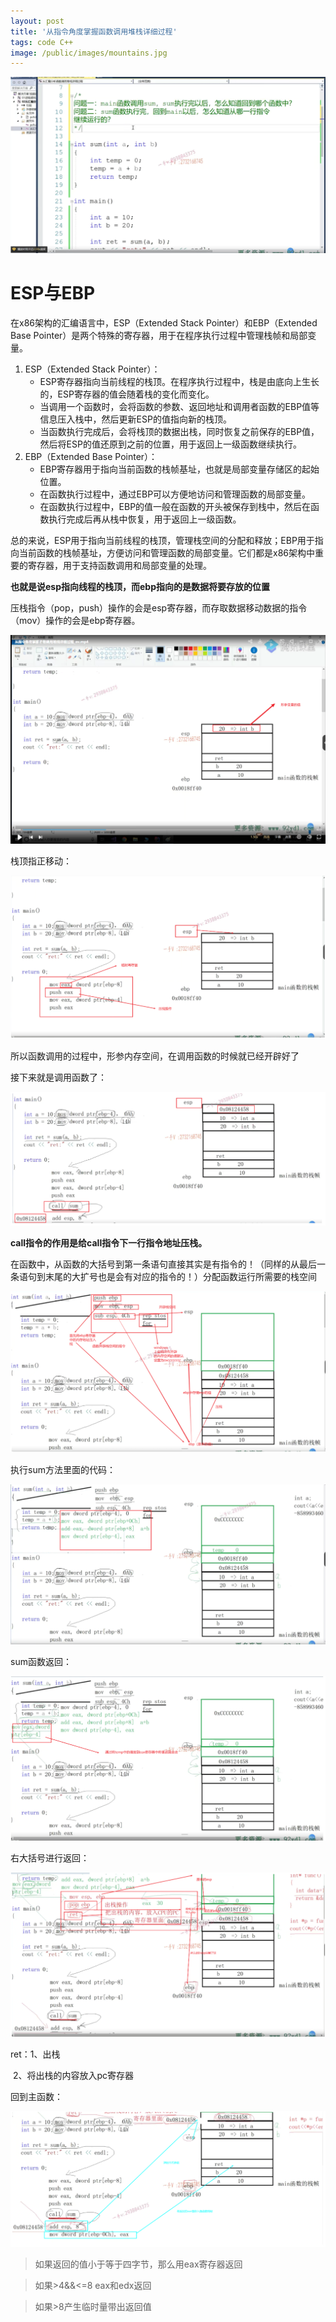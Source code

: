 ```yaml
---
layout: post
title: '从指令角度掌握函数调用堆栈详细过程'
tags: code C++
image: /public/images/mountains.jpg
---
```


![image-20230816221801316](../../public/images/C++/2023-11-24_2/image-20230816221801316.png)

# ESP与EBP

在x86架构的汇编语言中，ESP（Extended Stack Pointer）和EBP（Extended Base Pointer）是两个特殊的寄存器，用于在程序执行过程中管理栈帧和局部变量。

1. ESP（Extended Stack Pointer）：
   - ESP寄存器指向当前线程的栈顶。在程序执行过程中，栈是由底向上生长的，ESP寄存器的值会随着栈的变化而变化。
   - 当调用一个函数时，会将函数的参数、返回地址和调用者函数的EBP值等信息压入栈中，然后更新ESP的值指向新的栈顶。
   - 当函数执行完成后，会将栈顶的数据出栈，同时恢复之前保存的EBP值，然后将ESP的值还原到之前的位置，用于返回上一级函数继续执行。
2. EBP（Extended Base Pointer）：
   - EBP寄存器用于指向当前函数的栈帧基址，也就是局部变量存储区的起始位置。
   - 在函数执行过程中，通过EBP可以方便地访问和管理函数的局部变量。
   - 在函数执行过程中，EBP的值一般在函数的开头被保存到栈中，然后在函数执行完成后再从栈中恢复，用于返回上一级函数。

总的来说，ESP用于指向当前线程的栈顶，管理栈空间的分配和释放；EBP用于指向当前函数的栈帧基址，方便访问和管理函数的局部变量。它们都是x86架构中重要的寄存器，用于支持函数调用和局部变量的处理。

**也就是说esp指向线程的栈顶，而ebp指向的是数据将要存放的位置**

压栈指令（pop，push）操作的会是esp寄存器，而存取数据移动数据的指令（mov）操作的会是ebp寄存器。



![image-20230816221819437](../../public/images/C++/2023-11-24_2/image-20230816221819437.png)

栈顶指正移动：

![image-20230816221833331](../../public/images/C++/2023-11-24_2/image-20230816221833331.png)

所以函数调用的过程中，形参内存空间，在调用函数的时候就已经开辟好了

接下来就是调用函数了：

![image-20230816221849944](../../public/images/C++/2023-11-24_2/image-20230816221849944.png)

**call指令的作用是给call指令下一行指令地址压栈。**

在函数中，从函数的大括号到第一条语句直接其实是有指令的！（同样的从最后一条语句到末尾的大扩号也是会有对应的指令的！）分配函数运行所需要的栈空间

![image-20230816221901806](../../public/images/C++/2023-11-24_2/image-20230816221901806.png)

执行sum方法里面的代码：

![image-20230816221915340](../../public/images/C++/2023-11-24_2/image-20230816221915340.png)

sum函数返回：

![image-20230816221930499](../../public/images/C++/2023-11-24_2/image-20230816221930499.png)

右大括号进行返回：

![image-20230816221951668](../../public/images/C++/2023-11-24_2/image-20230816221951668.png)

ret：1、出栈

​		2、将出栈的内容放入pc寄存器

回到主函数：

![image-20230816222005701](../../public/images/C++/2023-11-24_2/image-20230816222005701.png)

> 如果返回的值小于等于四字节，那么用eax寄存器返回

> 如果>4&&<=8 eax和edx返回

> 如果>8产生临时量带出返回值